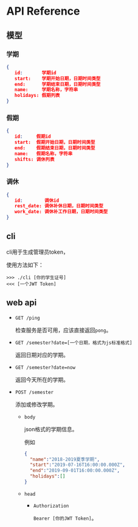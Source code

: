 # API Reference

## 模型

### 学期

```json
{
   id: 	     学期id
   start:    学期开始日期，日期时间类型
   end:      学期结束日期，日期时间类型
   name:     学期名称，字符串
   holidays: 假期列表
}
```

### 假期

```json
{
   id: 	   假期id
   start:  假期开始日期，日期时间类型
   end:    假期结束日期，日期时间类型
   name:   假期名称，字符串
   shifts: 调休列表
}
```

### 调休

```json
{
   id:        调休id
   rest_date: 调休补休日期，日期时间类型
   work_date: 调休补工作日期，日期时间类型
}
```

## cli

cli用于生成管理员token，

使用方法如下：

```shell
>>> ./cli [你的学生证号]
<<< [一个JWT Token]
```

## web api

- `GET /ping`

  检查服务是否可用，应该直接返回`pong`。

- `GET /semester?date=[一个日期，格式为js标准格式]`

  返回日期对应的学期。

- `GET /semester?date=now`

  返回今天所在的学期。

- `POST /semester`

  添加或修改学期。

  - `body`

    json格式的学期信息。
    
    例如
    ```json
    {
      "name":"2018-2019夏季学期",
      "start":"2019-07-16T16:00:00.000Z",
      "end":"2019-09-01T16:00:00.000Z",
      "holidays":[]
    }
    ```

  - `head`

    - `Authorization`

      `Bearer [你的JWT Token]`。

      